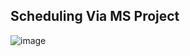 
## Scheduling Via MS Project

![image](https://user-images.githubusercontent.com/44178039/129901919-9f970b2a-ba27-43e5-9c1f-feff522a39e3.png)

